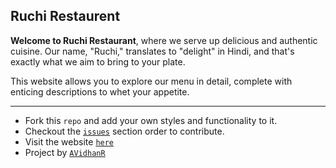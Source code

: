 ## Ruchi Restaurent

**Welcome to Ruchi Restaurant**, where we serve up delicious and authentic cuisine. Our name, "Ruchi," translates to "delight" in Hindi, and that's exactly what we aim to bring to your plate.

This website allows you to explore our menu in detail, complete with enticing descriptions to whet your appetite.

---

- Fork this `repo` and add your own styles and functionality to it.
- Checkout the [`issues`](https://github.com/AVidhanR/RuchiRestaurent/issues) section order to contribute.
- Visit the website [`here`](https://avidhanr.github.io/RuchiRestaurent/)
- Project by [`AVidhanR`](https://linktr.ee/itsvidhanreddy)
